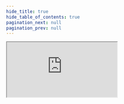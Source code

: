 ```yaml
--- 
hide_title: true
hide_table_of_contents: true
pagination_next: null
pagination_prev: null
---
```


<iframe src="https://www.processon.com/embed/64fa811c66daf85acbcd0990"></iframe>